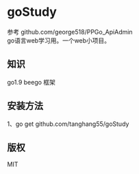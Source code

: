 # goStudy
参考 github.com/george518/PPGo_ApiAdmin
<br>
go语言web学习用。一个web小项目。

知识
----
go1.9  beego 框架

安装方法
----
1、go get github.com/tanghang55/goStudy

版权
----
MIT
